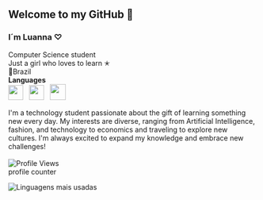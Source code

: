 ## Welcome to my GitHub 💮
### I´m Luanna ♡ 
Computer Science student<br>
Just a girl who loves to learn ✭ <br>
📍Brazil
<br>**Languages**<br>
<img src="https://i.imgur.com/R8p2ePA.png" width="30">
&nbsp;
<img src="https://i.imgur.com/saBa4s8.png" width="30">
&nbsp;
<img src="https://i.imgur.com/pZ9DyBH.jpeg" width="32">
<br>

 I'm a technology student passionate about the gift of learning something new every day. My interests are diverse, ranging from Artificial Intelligence, fashion, and technology to economics and traveling to explore new cultures. I'm always excited to expand my knowledge and embrace new challenges!<br>
 <br>
 ![Profile Views](https://profile-counter.glitch.me/luannadc/count.svg)<br>
 profile counter<br>

 ![Linguagens mais usadas](https://github-readme-stats.vercel.app/api/top-langs/?username=luannadc&layout=compact&theme=tokyonight)

